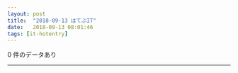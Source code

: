 ```yaml
---
layout: post
title:  "2018-09-13 はてぶIT"
date:   2018-09-13 08:01:46
tags: [it-hotentry]
---
```

0 件のデータあり

<hr>
